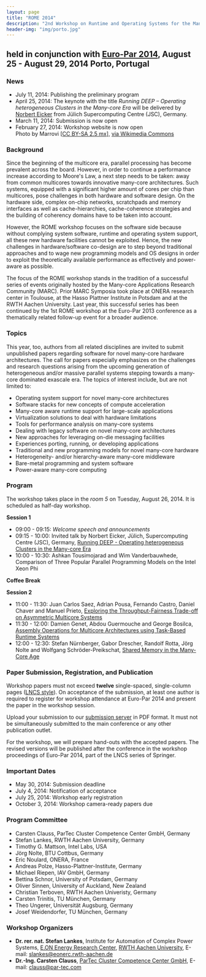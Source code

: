 ```yaml
---
layout: page
title: "ROME 2014"
description: "2nd Workshop on Runtime and Operating Systems for the Many-core Era"
header-img: "img/porto.jpg"
---
```


## held in conjunction with [Euro-Par 2014](http://europar2014.dcc.fc.up.pt), August 25 - August 29, 2014 Porto, Portugal

### News

* July 11, 2014: Publishing the preliminary program
* April 25, 2014: The keynote with the title *Running DEEP –
  Operating heterogeneous Clusters in the Many-core Era* will be
  delivered by [Norbert Eicker](http://www.fz-juelich.de/SharedDocs/Personen/IAS/JSC/EN/staff/eicker_n.htm)
  from Jülich Supercomputing Centre (JSC), Germany.
* March 11, 2014: Submission is now open
* February 27, 2014: Workshop website is now open<br>Photo by Marrovi [[CC BY-SA 2.5 mx](http://creativecommons.org/licenses/by-sa/2.5/mx/deed.en)], [via Wikimedia Commons](https://commons.wikimedia.org/wiki/File:Oporto_12.JPG)

### Background

Since the beginning of the multicore era, parallel processing has
become prevalent across the board. However, in order to continue a
performance increase according to Moore's Law, a next step needs to be
taken: away from common multicores towards innovative many-core
architectures. Such systems, equipped with a significant higher amount
of cores per chip than multicores, pose challenges in both hardware
and software design. On the hardware side, complex on-chip networks,
scratchpads and memory interfaces as well as cache-hierarchies,
cache-coherence strategies and the building of coherency domains have
to be taken into account.

However, the ROME workshop focuses on the software side because
without complying system software, runtime and operating system
support, all these new hardware facilities cannot be exploited. Hence,
the new challenges in hardware/software co-design are to step beyond
traditional approaches and to wage new programming models and OS
designs in order to exploit the theoretically available performance as
effectively and power-aware as possible.

The focus of the ROME workshop stands in the tradition of a successful
series of events originally hosted by the Many-core Applications
Research Community (MARC). Prior MARC Symposia took place at ONERA
research center in Toulouse, at the Hasso Plattner Institute in
Potsdam and at the RWTH Aachen University. Last year, this successful
series has been continued by the 1st ROME workshop at the Euro-Par
2013 conference as a thematically related follow-up event for a
broader audience.

### Topics

This year, too, authors from all related disciplines are invited to
submit unpublished papers regarding software for novel many-core
hardware architectures. The call for papers especially emphasizes on
the challenges and research questions arising from the upcoming
generation of heterogeneous and/or massive parallel systems stepping
towards a many-core dominated exascale era. The topics of interest
include, but are not limited to:

* Operating system support for novel many-core architectures
* Software stacks for new concepts of compute acceleration
* Many-core aware runtime support for large-scale applications
* Virtualization solutions to deal with hardware limitations
* Tools for performance analysis on many-core systems
* Dealing with legacy software on novel many-core architectures
* New approaches for leveraging on-die messaging facilities
* Experiences porting, running, or developing applications
* Traditional and new programming models for novel many-core hardware
* Heterogeneity- and/or hierarchy-aware many-core middleware
* Bare-metal programming and system software
* Power-aware many-core computing

### Program

The workshop takes place in the *room 5* on Tuesday, August 26, 2014.
It is scheduled as half-day workshop.

**Session 1**

* 09:00 - 09:15: *Welcome speech and announcements*
* 09:15 - 10:00: Invited talk by Norbert Eicker, Jülich, Supercomputing Centre (JSC), Germany, [Running DEEP - Operating heterogeneous Clusters in the Many-core Era](/slides/Running_DEEP.pdf)
* 10:00 - 10:30: Ashkan Tousimojarad and Wim Vanderbauwhede,
  Comparison of Three Popular Parallel Programming Models on the Intel Xeon Phi

**Coffee Break**

**Session 2**

* 11:00 - 11:30: Juan Carlos Saez, Adrian Pousa, Fernando Castro,
  Daniel Chaver and Manuel Prieto, [Exploring the Throughput-Fairness Trade-off on Asymmetric
  Multicore Systems](/slides/rome_saez.pdf)
* 11:30 - 12:00: Damien Genet, Abdou Guermouche and George Bosilca, [Assembly Operations for Multicore Architectures using Task-Based
  Runtime Systems](/slides/rome_genet.pdf)
* 12:00 - 12:30: Stefan Nürnberger, Gabor Drescher, Randolf Rotta,
  Jörg Nolte and Wolfgang Schröder-Preikschat, [Shared Memory in the Many-Core Age](/slides/rome_stefan.pdf)

### Paper Submission, Registration, and Publication

Workshop papers must not exceed **twelve** single-spaced,
single-column pages ([LNCS style](ftp://ftp.springer.de/pub/tex/latex/llncs/latex2e/llncs2e.zip)).
On acceptance of the submission, at least one author is required to
register for workshop attendance at Euro-Par 2014 and present the
paper in the workshop session.

Upload your submission to our [submission server](http://www.easychair.org/conferences/?conf=europar2014ws) in
PDF format. It must not be simultaneously submitted to the main
conference or any other publication outlet.

For the workshop, we will prepare hand-outs with the accepted papers.
The revised versions will be published after the conference in the
workshop proceedings of Euro-Par 2014, part of the LNCS series of
Springer.

### Important Dates

* May 30, 2014: Submission deadline
* July 4, 2014: Notification of acceptance
* July 25, 2014: Workshop early registration
* October 3, 2014: Workshop camera-ready papers due

### Program Committee

* Carsten Clauss, ParTec Cluster Competence Center GmbH, Germany
* Stefan Lankes, RWTH Aachen University, Germany
* Timothy G. Mattson, Intel Labs, USA
* Jörg Nolte, BTU Cottbus, Germany
* Eric Noulard, ONERA, France
* Andreas Polze, Hasso-Plattner-Institute, Germany
* Michael Riepen, IAV GmbH, Germany
* Bettina Schnor, University of Potsdam, Germany
* Oliver Sinnen, University of Auckland, New Zealand
* Christian Terboven, RWTH Aachen Univeristy, Germany
* Carsten Trinitis, TU München, Germany
* Theo Ungerer, Universität Augsburg, Germany
* Josef Weidendorfer, TU München, Germany

### Workshop Organizers

* **Dr. rer. nat. Stefan Lankes**, Institute for Automation of Complex Power Systems, [E.ON Energy Research Center](http://www.eonerc.rwth-aachen.de), [RWTH Aachen
  University](http://www.rwth-aachen.de), E-mail: <slankes@eonerc.rwth-aachen.de>
* **Dr.-Ing. Carsten Clauss**, [ParTec Cluster Competence Center GmbH](http://www.par-tec.com), E-mail: <clauss@par-tec.com>
